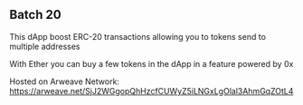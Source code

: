 
## Batch 20

This dApp boost ERC-20 transactions allowing you to tokens send to multiple addresses

With Ether you can buy a few tokens in the dApp in a feature powered by 0x

Hosted on Arweave Network: https://arweave.net/SjJ2WGgopQhHzcfCUWyZ5iLNGxLgOlal3AhmGqZOtL4
